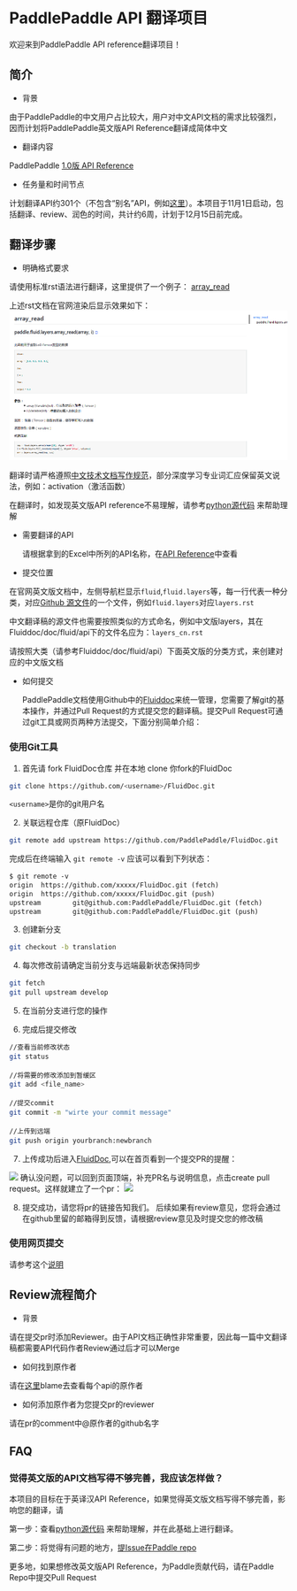 # PaddlePaddle API 翻译项目

  欢迎来到PaddlePaddle API reference翻译项目！

## 简介

  - 背景
  
  由于PaddlePaddle的中文用户占比较大，用户对中文API文档的需求比较强烈，因而计划将PaddlePaddle英文版API Reference翻译成简体中文
  
  - 翻译内容
  
  PaddlePaddle [1.0版 API Reference](http://paddlepaddle.org/documentation/api/zh/1.0/fluid.html)
  
  - 任务量和时间节点
  
  计划翻译API约301个（不包含“别名”API，例如[这里](http://paddlepaddle.org/documentation/api/zh/1.1/optimizer.html#adadelta)）。本项目于11月1日启动，包括翻译、review、润色的时间，共计约6周，计划于12月15日前完成。
  
## 翻译步骤

  - 明确格式要求
  
  请使用标准rst语法进行翻译，这里提供了一个例子： [array_read](https://github.com/shanyi15/API-translation/blob/master/array_read_cn.rst)

  上述rst文档在官网渲染后显示效果如下：
  ![](img/preview_for_array_read.png)
  
  翻译时请严格遵照[中文技术文档写作规范](https://github.com/ruanyf/document-style-guide)，部分深度学习专业词汇应保留英文说法，例如：activation（激活函数）
  
  在翻译时，如发现英文版API reference不易理解，请参考[python源代码](https://github.com/PaddlePaddle/Paddle/tree/release/1.0.0/python/paddle/fluid) 来帮助理解
  
  - 需要翻译的API
  
    请根据拿到的Excel中所列的API名称，在[API Reference](http://paddlepaddle.org/documentation/api/zh/1.0/fluid.html)中查看
    
  - 提交位置
  
   在官网英文版文档中，左侧导航栏显示`fluid`,`fluid.layers`等，每一行代表一种分类，对应[Github 源文件](https://github.com/PaddlePaddle/FluidDoc/tree/release/1.0/doc/fluid/api)的一个文件，例如`fluid.layers`对应`layers.rst`
   
   中文翻译稿的源文件也需要按照类似的方式命名，例如中文版layers，其在Fluiddoc/doc/fluid/api下的文件名应为：`layers_cn.rst`
   
   请按照大类（请参考Fluiddoc/doc/fluid/api）下面英文版的分类方式，来创建对应的中文版文档
    
  - 如何提交
  
    PaddlePaddle文档使用Github中的[Fluiddoc](https://github.com/PaddlePaddle/FluidDoc)来统一管理，您需要了解git的基本操作，并通过Pull Request的方式提交您的翻译稿。提交Pull Request可通过git工具或网页两种方法提交，下面分别简单介绍：
    
 ### 使用Git工具
 
  1. 首先请 fork FluidDoc仓库 并在本地 clone 你fork的FluidDoc
  
  ```bash
  git clone https://github.com/<username>/FluidDoc.git
  ```
  `<username>`是你的git用户名
  
  2. 关联远程仓库（原FluidDoc）
  
  ```bash
  git remote add upstream https://github.com/PaddlePaddle/FluidDoc.git
  ```
  完成后在终端输入 `git remote -v` 应该可以看到下列状态：
  ```
  $ git remote -v
  origin  https://github.com/xxxxx/FluidDoc.git (fetch)
  origin  https://github.com/xxxxx/FluidDoc.git (push)
  upstream        git@github.com:PaddlePaddle/FluidDoc.git (fetch)
  upstream        git@github.com:PaddlePaddle/FluidDoc.git (push)
  ```
  
  3. 创建新分支
  ```bash
  git checkout -b translation
  ```
  4. 每次修改前请确定当前分支与远端最新状态保持同步
  ```bash
  git fetch
  git pull upstream develop
  ```
  5. 在当前分支进行您的操作
  
  6. 完成后提交修改
  ```bash
  //查看当前修改状态
  git status
  
  //将需要的修改添加到暂缓区
  git add <file_name>
  
  //提交commit
  git commit -m "wirte your commit message"
  
  //上传到远端
  git push origin yourbranch:newbranch
  ```
  7. 上传成功后进入[FluidDoc](https://github.com/PaddlePaddle/FluidDoc),可以在首页看到一个提交PR的提醒：
  <img src="https://images-cdn.shimo.im/qGaQdaUskAAfGshX/image.png!thumbnail">
  确认没问题，可以回到页面顶端，补充PR名与说明信息，点击create pull request。这样就建立了一个pr：
  <img src="https://images-cdn.shimo.im/eMZlvciq06ktpk6h/image.png!thumbnail">
  
  8. 提交成功，请您将pr的链接告知我们。
  后续如果有review意见，您将会通过在github里留的邮箱得到反馈，请根据review意见及时提交您的修改稿
  
### 使用网页提交

  请参考这个[说明](https://shimo.im/docs/5MRz2RFyUYESBEWJ/ )
  
## Review流程简介

  - 背景
  
  请在提交pr时添加Reviewer。由于API文档正确性非常重要，因此每一篇中文翻译稿都需要API代码作者Review通过后才可以Merge
  
  - 如何找到原作者
  
  请在[这里](https://github.com/PaddlePaddle/Paddle/tree/release/1.0.0/python/paddle/fluid)blame去查看每个api的原作者
  
  - 如何添加原作者为您提交pr的reviewer
  
   请在pr的comment中@原作者的github名字
 
## FAQ

### 觉得英文版的API文档写得不够完善，我应该怎样做？
  
  本项目的目标在于英译汉API Reference，如果觉得英文版文档写得不够完善，影响您的翻译，请
  
  第一步：查看[python源代码](https://github.com/PaddlePaddle/Paddle/tree/release/1.0.0/python/paddle/fluid) 来帮助理解，并在此基础上进行翻译。
  
  第二步：将觉得有问题的地方，[提Issue在Paddle repo](https://github.com/PaddlePaddle/Paddle/issues/new)
  
  更多地，如果想修改英文版API Reference，为Paddle贡献代码，请在Paddle Repo中提交Pull Request


 
